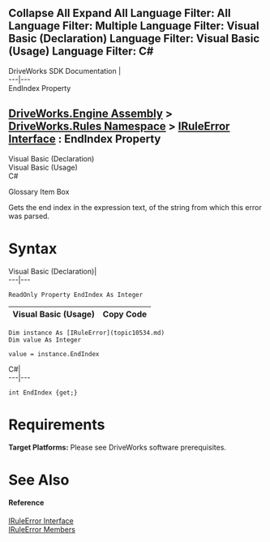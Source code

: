 Collapse All Expand All Language Filter: All  Language Filter: Multiple  Language Filter: Visual Basic (Declaration) Language Filter: Visual Basic (Usage) Language Filter: C#  
---  
DriveWorks SDK Documentation  |   
---|---  
EndIndex Property   
  
[DriveWorks.Engine Assembly](topic2156.md) > [DriveWorks.Rules Namespace](topic10510.md) > [IRuleError Interface](topic10534.md) : EndIndex Property  
---  
  
Visual Basic (Declaration)    
Visual Basic (Usage)    
C# 

Glossary Item Box

Gets the end index in the expression text, of the string from which this error was parsed. 

# Syntax

Visual Basic (Declaration)|   
---|---  
      
    
    ReadOnly Property EndIndex As Integer  
  
Visual Basic (Usage)| Copy Code  
---|---  
      
    
    Dim instance As [IRuleError](topic10534.md)
    Dim value As Integer
     
    value = instance.EndIndex  
  
C#|   
---|---  
      
    
    int EndIndex {get;}  
  
# Requirements

**Target Platforms:** Please see DriveWorks software prerequisites.

# See Also

#### Reference

[IRuleError Interface](topic10534.md)   
[IRuleError Members](topic10535.md)


